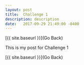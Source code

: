 ```yaml
---
layout: post
title:  Challenge 1
description: description
date:   2017-09-29 21:49:00 -0400
---
```


[{{ site.baseurl }}](Go Back)

This is my post for Challenge 1

[{{ site.baseurl }}](Go Back)
